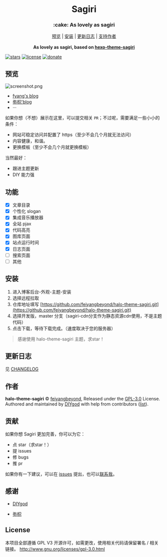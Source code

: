 <h1 align="center">Sagiri</h1>
<h3 align="center">:cake: As lovely as sagiri</h3>

<p align="center">
  <a href="http://121.36.59.167:8090/">预览</a> | <a href="#安装">安装</a> | <a href="https://blog.tsxygfy.cn/s/changelog.html">更新日志</a> | <a href="#贡献">支持作者</a>
  <br />
  <br />
    <b>As lovely as sagiri, based on <a href="https://github.com/DIYgod/hexo-theme-sagiri">hexo-theme-sagiri</a></b></p>
    
[![stars](https://flat.badgen.net/github/stars/feiyangbeyond/halo-theme-sagiri?icon=github)](https://github.com/feiyangbeyond/halo-theme-sagiri) [![license](https://img.shields.io/badge/license-GPL%203-blue.svg?style=flat-square)](https://github.com/feiyangbeyond/halo-theme-sagiri/blob/master/LICENSE) [![donate](https://img.shields.io/badge/$-donate-ff69b4.svg?style=flat-square)](https://github.com/feiyangbeyond/halo-theme-sagiri#donate)

## 预览

![screenshot.png](https://i.loli.net/2020/05/12/r1cDZ3iGFsfpPVk.png)


- [fyang's blog](http://121.36.59.167:8090/)
- [弥枳'blog](https://blog.coor.top)
- ···

如果你想（不想）展示在这里，可以提交相关 `PR`；不过呢，需要满足一些小小的条件：

- 网站可稳定访问并配置了 https（至少不会几个月就无法访问）
- 内容健康，和谐。
- 更换模板（至少不会几个月就更换模板）

当然最好：

- 跟进主题更新
- DIY 能力强

## 功能

- [x] 文章目录
- [x] 个性化 slogan
- [x] 集成音乐播放器
- [x] 全站 pjax
- [x] 代码高亮
- [x] 图库页面
- [x] 站点运行时间
- [x] 日志页面
- [ ] 搜索页面
- [ ] 其他

## 安装

1. 进入博客后台-外观-主题-安装
2. 选择远程拉取
3. 仓库地址填写 [https://github.com/feiyangbeyond/halo-theme-sagiri.git](https://github.com/feiyangbeyond/halo-theme-sagiri.git)
4. 选择开发版，master 分支（sagiri-cdn分支作为静态资源cdn使用，不是主题代码） 
5. 点击下载，等待下载完成。（速度取决于您的服务器）
> 感谢使用 halo-theme-sagiri 主题，求star！

## 更新日志

见 [CHANGELOG](http://121.36.59.167:8090/s/changelog.html)

## 作者

**halo-theme-sagiri** © [feiyangbeyond](https://github.com/feiyangbeyond), Released under the [GPL-3.0](./LICENSE) License.<br>
Authored and maintained by [DIYgod](https://diygod.me) with help from contributors ([list](https://github.com/feiyangbeyond/halo-theme-sagiri/contributors)).

## 贡献

如果你想 Sagiri 更加完善，你可以为它：

- 点 star（求star！）
- 提 issues
- 修 bugs
- 推 pr

如果你有一下建议，可以在 [issues](https://github.com/feiyangbeyond/halo-theme-sagiri/issues) 提出，也可以[联系我](https://blog.tsxygfy.cn)。

## 感谢

- [DIYgod](https://diygod.me/)

- [弥枳](https://blog.coor.top/)

## License

本项目全部遵循 GPL V3 开源许可，如需更改，使用相关代码请保留署名 / 相关链接。
http://www.gnu.org/licenses/gpl-3.0.html
